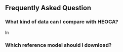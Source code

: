 ## Frequently Asked Question

### What kind of data can I compare with HEOCA?
In 

### Which reference model should I download?
